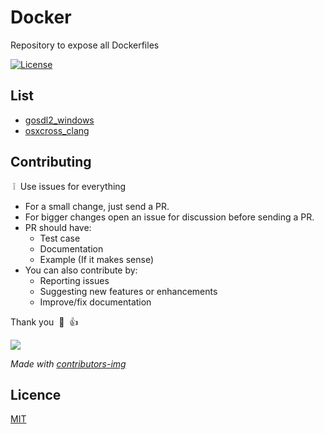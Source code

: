 # Docker

Repository to expose all Dockerfiles

[![License](http://img.shields.io/badge/license-mit-blue.svg?style=flat-square)](https://github.com/ymohl-cl/docker/blob/main/LICENSE)

## List

- [gosdl2_windows](https://github.com/ymohl-cl/docker/tree/main/gosdl2_windows)
- [osxcross_clang](https://github.com/ymohl-cl/docker/tree/main/osxcross_clang)

## Contributing

&nbsp;:grey_exclamation:&nbsp; Use issues for everything

- For a small change, just send a PR.
- For bigger changes open an issue for discussion before sending a PR.
- PR should have:
  - Test case
  - Documentation
  - Example (If it makes sense)
- You can also contribute by:
  - Reporting issues
  - Suggesting new features or enhancements
  - Improve/fix documentation

Thank you &nbsp;:pray:&nbsp;&nbsp;:+1:&nbsp;

<a href="https://github.com/ymohl-cl/docker/graphs/contributors">
  <img src="https://contrib.rocks/image?repo=ymohl-cl/docker" />
</a>

*Made with [contributors-img](https://contrib.rocks)*

## Licence

[MIT](https://github.com/ymohl-cl/docker/blob/main/LICENSE)

